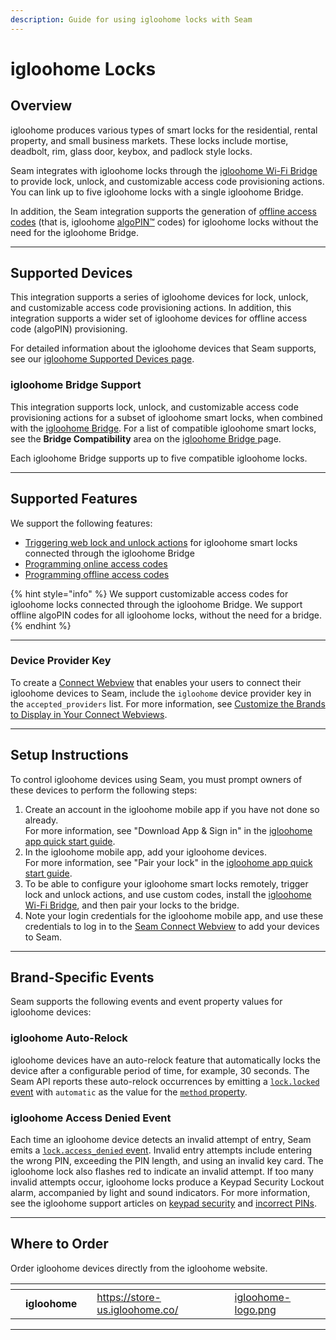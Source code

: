 ```yaml
---
description: Guide for using igloohome locks with Seam
---
```


# igloohome Locks

## Overview

igloohome produces various types of smart locks for the residential, rental property, and small business markets. These locks include mortise, deadbolt, rim, glass door, keybox, and padlock style locks.

Seam integrates with igloohome locks through the [igloohome Wi-Fi Bridge](https://www.igloohome.co/en-US/products/bridge) to provide lock, unlock, and customizable access code provisioning actions. You can link up to five igloohome locks with a single igloohome Bridge.

In addition, the Seam integration supports the generation of [offline access codes](../device-and-system-integration-guides/igloohome-locks/creating-igloohome-offline-access-codes.md) (that is, igloohome [algoPIN™](https://www.igloohome.co/en-US/how-it-works) codes) for igloohome locks without the need for the igloohome Bridge.

***

## Supported Devices

This integration supports a series of igloohome devices for lock, unlock, and customizable access code provisioning actions. In addition, this integration supports a wider set of igloohome devices for offline access code (algoPIN) provisioning.

For detailed information about the igloohome devices that Seam supports, see our [igloohome Supported Devices page](https://www.seam.co/manufacturers/igloohome).

### igloohome Bridge Support

This integration supports lock, unlock, and customizable access code provisioning actions for a subset of igloohome smart locks, when combined with the [igloohome Bridge](https://www.igloohome.co/en-US/products/bridge). For a list of compatible igloohome smart locks, see the **Bridge Compatibility** area on the [igloohome Bridge ](https://www.igloohome.co/en-US/products/bridge)page.

Each igloohome Bridge supports up to five compatible igloohome locks.

***

## Supported Features

We support the following features:

* [Triggering web lock and unlock actions](../products/smart-locks/lock-and-unlock.md) for igloohome smart locks connected through the igloohome Bridge
* [Programming online access codes](../products/smart-locks/access-codes/)
* [Programming offline access codes](../products/smart-locks/access-codes/offline-access-codes.md)

{% hint style="info" %}
We support customizable access codes for igloohome locks connected through the igloohome Bridge. We support offline algoPIN codes for all igloohome locks, without the need for a bridge.
{% endhint %}

***

### Device Provider Key

To create a [Connect Webview](../core-concepts/connect-webviews/) that enables your users to connect their igloohome devices to Seam, include the `igloohome` device provider key in the `accepted_providers` list. For more information, see [Customize the Brands to Display in Your Connect Webviews](../core-concepts/connect-webviews/customizing-connect-webviews.md#customize-the-brands-to-display-in-your-connect-webviews).

***

## Setup Instructions

To control igloohome devices using Seam, you must prompt owners of these devices to perform the following steps:

1. Create an account in the igloohome mobile app if you have not done so already.\
   For more information, see "Download App & Sign in" in the [igloohome app quick start guide](https://support.igloohome.co/support/solutions/articles/35000183120-igloohome-app-quick-start-guide).
2. In the igloohome mobile app, add your igloohome devices.\
   For more information, see "Pair your lock" in the [igloohome app quick start guide](https://support.igloohome.co/support/solutions/articles/35000183120-igloohome-app-quick-start-guide).
3. To be able to configure your igloohome smart locks remotely, trigger lock and unlock actions, and use custom codes, install the [igloohome Wi-Fi Bridge](https://www.igloohome.co/en-US/products/bridge), and then pair your locks to the bridge.
4. Note your login credentials for the igloohome mobile app, and use these credentials to log in to the [Seam Connect Webview](../core-concepts/connect-webviews/) to add your devices to Seam.

***

## Brand-Specific Events

Seam supports the following events and event property values for igloohome devices:

### igloohome Auto-Relock

igloohome devices have an auto-relock feature that automatically locks the device after a configurable period of time, for example, 30 seconds. The Seam API reports these auto-relock occurrences by emitting a [`lock.locked` event](../api/events/#event-types) with `automatic` as the value for the [`method` property](../api/events/#lock-events).

### igloohome Access Denied Event

Each time an igloohome device detects an invalid attempt of entry, Seam emits a [`lock.access_denied` event](../api/events/#event-types). Invalid entry attempts include entering the wrong PIN, exceeding the PIN length, and using an invalid key card. The igloohome lock also flashes red to indicate an invalid attempt. If too many invalid attempts occur, igloohome locks produce a Keypad Security Lockout alarm, accompanied by light and sound indicators. For more information, see the igloohome support articles on [keypad security](https://support.igloohome.co/support/solutions/articles/35000169627-keypad-security-lockout-activated-and-deactivated) and [incorrect PINs](https://support.igloohome.co/support/solutions/articles/35000169625-incorrect-pin).

***

## Where to Order

Order igloohome devices directly from the igloohome website.

<table data-view="cards"><thead><tr><th></th><th></th><th></th><th data-hidden data-card-target data-type="content-ref"></th><th data-hidden data-card-cover data-type="files"></th></tr></thead><tbody><tr><td></td><td><strong>igloohome</strong></td><td></td><td><a href="https://store-us.igloohome.co/">https://store-us.igloohome.co/</a></td><td><a href="../.gitbook/assets/igloohome-logo.png">igloohome-logo.png</a></td></tr></tbody></table>

***
